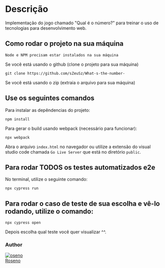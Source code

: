 # Descrição

Implementação do jogo chamado "Qual é o número?" para treinar o uso de tecnologias para desenvolvimento web.

## Como rodar o projeto na sua máquina

`Node e NPM precisam estar instalados na sua máquina`

Se você está usando o github (clone o projeto para sua máquina)

```
git clone https://github.com/sZeuSz/What-s-the-number-
```

Se você está usando o zip (extraia o arquivo para sua máquina)

## Use os seguintes comandos

Para instalar as depêndencias do projeto:

```
npm install
```

Para gerar o build usando webpack (necessário para funcionar):

```
npx webpack
```

Abra o arquivo `index.html` no navegador ou utilize a extensão do visual studio code chamada `Go Live Server` que está no diretório `public`.

## Para rodar TODOS os testes automatizados e2e

No terminal, utilize o seguinte comando:

```
npx cypress run
```

## Para rodar o caso de teste de sua escolha e vê-lo rodando, utilize o comando:

```
npx cypress open
```

Depois escolha qual teste você quer visualizar ^^.

### Author

[![oseno][roseno_avatar]][roseno_avatar]<br/>[Roseno][roseno_homepage]

[roseno_homepage]: https://github.com/sZeuSz
[roseno_avatar]: https://github.com/sZeuSz.png?size=150
